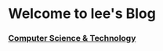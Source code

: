 # Welcome to lee's Blog

### [Computer Science & Technology](https://doitlee911.github.io/believelee/computer)
